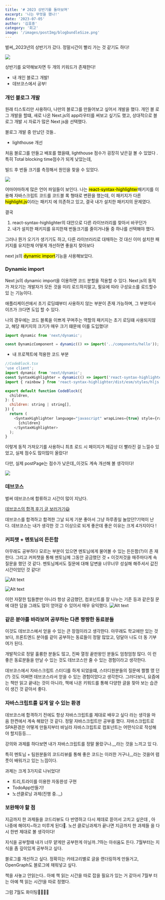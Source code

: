 ```yaml
---
title: '# 2023 상반기를 돌아보며'
excerpt: '나는 무엇을 했나!'
date: '2023-07-05'
author: '김효중'
category: '회고'
image: '/images/postImg/blogbundleSize.png'
---
```


벌써,,2023년의 상반기가 갔다. 정말시간이 빨리 가는 것 같기도 하다!

![](https://encrypted-tbn0.gstatic.com/images?q=tbn:ANd9GcQz0ozkpyV1_StLafJD0f2R8yvd3XNsWi_YhQ&usqp=CAU)

상반기를 요약해보자면 두 개의 키워드가 존재한다!

- 내 개인 블로그 개발!
- 데브코스에서 공부!

### 개인 블로그 개발

원래 티스토리만 사용하다, 나만의 블로그를 만들어보고 싶어서 개발을 했다. 개인 블
로그 개발을 할떄, 새로 나온 Next.js의 app라우터를 써보고 싶기도 했고, 상대적으로
블로그 개발 시 자료가 많은 Next js을 선택했다.

블로그 개발 중 만났던 것들..

- lighthouse 개선

처음 블로그를 만들고 배포를 했을떄, lighthouse 점수가 굉장히 낮은걸 볼 수 있었다
. 특히 Total blocking time점수가 되게 낮았는데,

빌드 후 번들 크기를 측정해서 원인을 찾을 수 있었다.

![](/images/postImg/blogbundleSize.png)

어마어마하게 많은 언어 파일들이 보인다. 나는
<mark>react-syntax-highlighter</mark>패키지를 이용해 자바스크립트 코드를 코드블
록 형태로 변환을 했는데, 이 패키지가 다른 <mark>highlight.js</mark>이라는 패키지
에 의존하고 있고, 결국 내가 설치한 패키지의 문제였다.

결국

1. react-syntax-highlighter의 대안으로 다른 라이브러리를 찾아서 바꾸던가
2. 내가 설치한 패키지를 유지한채 번들크기를 줄이거나둘 중 하나를 선택해야 했다.

그러나 뭔가 오기가 생기기도 하고, 다른 라이브러리로 대채하는 것 대신 이미 설치한
패키지를 유지한채 어떻게 개선하면 좋을지 찾아보다

next js의 <mark>dynamic import</mark>기능을 사용해보았다.

### Dynamic import

Next js의 dynamic import을 이용하면 코드 분할을 적용할 수 있다. Next js의 동적가
져오기는 개발자가 모든 것을 미리 로드하지말고, 필요에 따라 구성요소를 로드할수있
는 기능이다.

애플리케이션에서 초기 로딩떄부터 사용하지 않는 부분이 존재 가능하며, 그 부분의사
이즈가 크다면 도입 할 수 있다.

나의 경우에는 코드 블록을 이쁘게 꾸며주는 역할의 패키지는 초기 로딩떄 사용되지않
고, 해당 패키지의 크기가 매우 크기 떄문에 이를 도입했다!

```js
import dynamic from 'next/dynamic';

const DynamicComponent = dynamic(() => import('../components/hello'));
```

- 내 프로젝트에 적용한 코드 부분

```js
//CodeBlock.tsx
'use client';
import dynamic from 'next/dynamic';
const SyntaxHighlighter = dynamic(() => import('react-syntax-highlighter'));
import { rainbow } from 'react-syntax-highlighter/dist/esm/styles/hljs';

export default function CodeBlock({
  children,
}: {
  children: string | string[],
}) {
  return (
    <SyntaxHighlighter language="javascript" wrapLines={true} style={rainbow}>
      {children}
    </SyntaxHighlighter>
  );
}
```

이렇게 동적 가져오기를 사용하니 최초 로드 시 페이지가 체감상 더 빨라진 걸 느낄수
있었고, 실제 점수도 많이많이 올랐다!

다만, 실제 postPage는 점수가 낮은데,,이것도 계속 개선해 볼 생각이다!

![](/images/postImg/lighthouse.png)

### 데브코스

벌써 데브코스에 합류하고 시간이 많이 지났다.

[데브코스의 합격 후기 글 보러가기😃](https://khj0426.tistory.com/240)

데브코스를 합격하고 합격한 그날 되게 기분 좋아서 그냥 하루종일 놀았던?기억이 난
다. 데브코스는 내가 생각한 것 그 이상으로 되게 좋은데 좋은 이유는 크게 4가지이다
!

### 커피챗 + 멘토님의 든든함

아무래도 공부하다 모르는 부분이 있으면 멘토님에게 물어볼 수 있는 든든함(?)이 존
재한다. 그리고 커피챗을 통해 멘토님께 그동안 궁금했던 것 + 이것저것을 매주마다계
속 질문을 했던 것 같다. 멘토님께서도 질문에 대해 답변을 너무너무 성실해 해주셔서
값진 시간이었던 것 같다!

![Alt text](/images/postImg/QA1.png)

![Alt text](/images/postImg/QA2.png)

이런 자잘한 팁들뿐만 아니라 항상 궁금했던, 컴포넌트를 잘 나누는 기준 등과 같은질
문에 대한 답을 그래도 많이 얻어갈 수 있어서 매우 유익했다.
![Alt text](/images/postImg/QA3.png)

### 같은 분야를 바라보며 공부하는 다른 짱짱한 동료분들

이것도 데브코스에서 얻을 수 있는 큰 장점이라고 생각한다. 아무래도 학교에만 있는
것보다, 프론트엔드 분야를 같이 공부하는 동료들이 정말 많았고, 덩달아 나도 더 동
기부여가 된다.

개발적으로 정말 훌륭한 분들도 많고, 진짜 열정 끝판왕인 분들도 엄청엄청 많다. 이
런 좋은 동료분들을 만날 수 있는 것도 데브코스만 줄 수 있는 경험이라고 생각한다.

데브코스에서 자바스크립트 스터디를 하게 되었을떄, 스터디원분들의 질문에 쩔쩔 맸
던(?) 것도 어쩌면 데브코스라서 얻을 수 있는 경험이었다고 생각한다. 그러다보니,
요즘에는 책만 읽고 끝내는 것이 아니라, 책에 나온 키워드를 통해 다양한 글을 찾아
보는 습관이 생긴 것 같아서 좋다.

### 자바스크립트를 깊게 알 수 있는 환경

데브코스에 합격하기 전에도 항상 자바스크립트를 제대로 배우고 싶다 라는 생각을 마
음 한켠에서 계속 해왔던 것 같다. 정말 자바스크립트만 공부를 했다. 자바스크립트로
SPA환경은 어떻게 만들지부터 바닐라 자바스크립트로 컴포넌트는 어떤식으로 작성해야
할지등등....

강의와 과제를 하다보면 내가 자바스크립트를 정말 몰랐구나.,,,라는 것을 느끼고 있
다.

특히 멘토님 + 팀원분들의 코드리뷰를 통해 좋은 코드는 이러한 거구나,,,라는 것을어
렴풋이 배워가고 있는 느낌이다.

과제는 크게 3가지로 나뉘었다!

- 트리,트라이를 이용한 자동완성 구현
- TodoApp만들기!
- 노션클로닝 과제(진행 중..,,)

### 보완해야 할 점

지금까지 한 과제들을 코드리뷰도 다 반영하고 다시 제데로 뜯어서 고치고 싶은데 ,
아 나중에 해야지~하고 미루게 된다🤣. 노션 클로닝과제가 끝나면 지금까지 한 과제들
을 다시 한번 제대로 볼 생각이다!

지식을 공부할떄 내가 너무 얕게만 공부한게 아닐까..?하는 아쉬움도 든다. 7월부터는
지식을 좀 깊이있게 공부하고 싶다.

블로그를 개선하고 싶다. 정확히는 카테고리별로 글을 랜더링하게 만들거고,
OpenGraph도 블로그에 채워넣고 싶다.

책을 사놓고 안읽는다.. 아예 책 읽는 시간을 따로 잡을 필요가 있는 거 같아서 7월부
터는 아예 책 읽는 시간!을 따로 정했다.

그럼 7월도 화이팅💪💪💪💪
